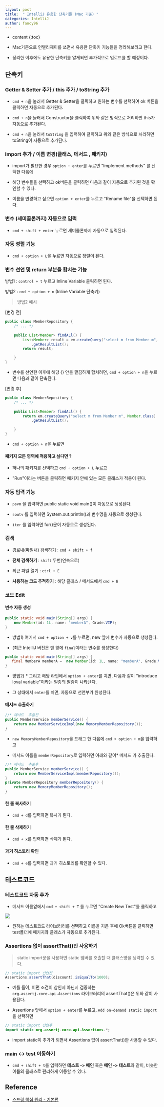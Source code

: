 ```yaml
---
layout: post
title:  " IntelliJ 유용한 단축키들 (Mac 기준) "
categories: IntelliJ
author: fancy96
---
```

* content
{:toc}

* Mac기준으로 인텔리제이를 쓰면서 유용한 단축키 기능들을 정리해보려고 한다.

* 정리한 이후에도 유용한 단축키를 알게되면 추가적으로 업로드를 할 예정이다.

## 단축키

### Getter & Setter 추가 / this 추가 / toString 추가

* `cmd + n`을 눌러서 Getter & Setter을 클릭하고 원하는 변수를 선택하여 ok 버튼을 클릭하면 자동으로 추가된다.

* `cmd + n`을 눌러서 Constructor을 클릭하여 위와 같은 방식으로 처리하면 this가 자동으로 추가된다.

* `cmd + n`을 눌러서 `toString` 을 입력하여 클릭하고 위와 같은 방식으로 처리하면 toString이 자동으로 추가된다.

###  Import 추가 / 이름 변경(클래스, 메서드 , 패키지)

* import가 필요한 경우 `option + enter`를 누르면 "Implement methods" 를 선택한 다음에 

* 해당 변수들을 선택하고 ok버튼을 클릭하면 다음과 같이 자동으로 추가된 것을 확인할 수 있다.

* 이름을 변경하고 싶으면 `option + enter`를 누르고 "Rename file"을 선택하면 된다.

### 변수 (세미콜론까지) 자동으로 입력

* `cmd + shift + enter` 누르면 세미콜론까지 자동으로 입력된다.

### 자동 정렬 기능

* `cmd + option + L`을 누르면 자동으로 정렬이 된다.

### 변수 선언 및 return 부분을 합치는 기능

방법1 : `control + t` 누르고 Inline Variable 클릭하면 된다.

방법2 : `cmd + option + n` (Inline Variable 단축키)

> 방법2 예시

[변경 전]

```java
public class MemberRepository {
    /* ... */
    
    public List<Member> findALl() {
        List<Member> result = em.createQuery("select m from Member m", Member.class)
            .getResultList();
        return result;

    }
}
```

* 변수를 선언한 이후에 해당 {} 안을 깔끔하게 합치려면, `cmd + option + n`을 누르면 다음과 같이 단축된다.

[변경 후]

```java
public class MemberRepository {
    /* ... */
    
    public List<Member> findALl() {
        return em.createQuery("select m from Member m", Member.class)
            .getResultList();

    }
}
```



* `cmd + option + n`을 누르면

#### 패키지 모든 영역에 적용하고 싶다면 ?

* 하나의 패키지를 선택하고  `cmd + option + L` 누르고

* "Run"이라는 버튼을 클릭하면 패키지 안에 있는 모든 클래스가 적용이 된다.

### 자동 입력 기능

* `psvm` 을 입력하면 public static void main()이 자동으로 생성된다.

* `soutv` 를 입력하면 System.out.println()과 변수명을 자동으로 생성된다.

* `iter` 를 입력하면 for()문이 자동으로 생성된다.

### 검색

* 경로내(파일내) 검색하기 : `cmd + shift + f`

* **전체 검색하기** : `shift` 두번(연속으로)

* 최근 파일 열기 : `ctrl + E`

* **사용하는 코드 추적하기** : 해당 클래스 / 메서드에서 `cmd + B`

### 코드 Edit

#### 변수 자동 생성

``` java
public static void main(String[] args) {
    new Member(id: 1L, name: "memberA", Grade.VIP);
}
```

* 방법1) 여기서 `cmd + option + v`를 누르면, new 앞에 변수가 자동으로 생성된다.

* (최근 IntelliJ 버전은 맨 앞에 `final`이라는 변수를 생성한다)


``` java
public static void main(String[] args) {
   final MemberA memberA =  new Member(id: 1L, name: "memberA", Grade.VIP);
}
```

* 방법2) * 그리고 해당 라인에서 `option + enter`를 치면, 다음과 같이 "introduce loval variable"이라는 일종의 알람이 나타난다.

* 그 상태에서 `enter`를 치면, 자동으로 선언부가 완성된다.

#### 메서드 추출하기

``` java
//* 메서드  추출전
public MemberService memberService() {
    return new MemberServiceImpl(new MemoryMemberRepository());
}
```

* `new MemoryMemberRepository`을 드래그 한 다음에 `cmd + option + m`을 입력하고

* 메서드 이름을 `memberRepository`로 입력하면 아래와 같이* 메서드 가 추출된다.

``` java
//* 메서드  추출후
public MemberService memberService() {
    return new MemberServiceImpl(memberRepository());
}
private MemberRepository memberRepository() {
    return new MemoryMemberRepository();
}
```

#### 한 줄 복사하기

* `cmd + d`를 입력하면 복사가 된다.

#### 한 줄 삭제하기

* `cmd + x`를 입력하면 삭제가 된다.

#### 과거 히스토리 확인

* `cmd + e`를 입력하면 과거 히스토리를 확인할 수 있다.

## 테스트코드

### 테스트코드 자동 추가

* 메서드 이름앞에서 `cmd + shift + T` 를 누르면 "Create New Test"를 클릭하고

![](/assets/img/intellij/intellij_shortKey_testCode.png)

* 원하는 테스트코드 라이브러리를 선택하고 이름을 지은 후에 Ok버튼을 클릭하면 test폴더에 패키지와 클래스가 자동으로 추가된다.

### Assertions 없이 assertThat()만 사용하기

> static import문을 사용하면 static 멤버를 호출할 때 클래스명을 생략할 수 있다.

``` java
// static import 선언전
Assertions.assertThat(discount).isEqualTo(1000);
```

* 예를 들어, 어떤 조건이 참인지 아닌지 검증하는 `org.assertj.core.api.Assertions` 라이브러리의 assertThat()은 위와 같이 사용된다.

* Assertions 앞에서 `option + enter`를 누르고, `Add on-demand static import`을 선택하면 

``` java
// static import 선언후
import static org.assertj.core.api.Assertions.*;
```

* import static이 추가가 되면서 Assertions 없이 assertThat()만 사용할 수 있다.


### main <-> test 이동하기

* `cmd + shift + t`를 입력하면 **테스트 -> 메인** 혹은 **메인 -> 테스트**와 같이, 비슷한 이름의 클래스로 편리하게 이동할 수 있다.

## Reference

* [스프링 핵심 원리 - 기본편](https://www.inflearn.com/course/%EC%8A%A4%ED%94%84%EB%A7%81-%ED%95%B5%EC%8B%AC-%EC%9B%90%EB%A6%AC-%EA%B8%B0%EB%B3%B8%ED%8E%B8/dashboard)
